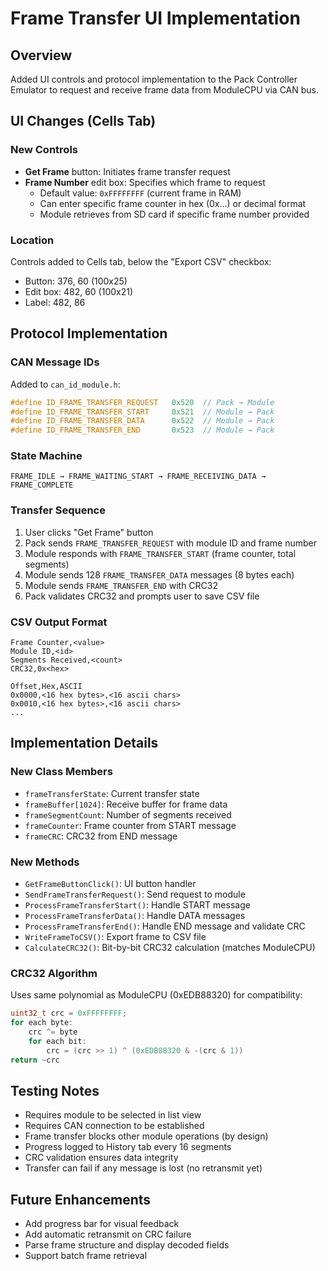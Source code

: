 # Frame Transfer UI Implementation

## Overview
Added UI controls and protocol implementation to the Pack Controller Emulator to request and receive frame data from ModuleCPU via CAN bus.

## UI Changes (Cells Tab)

### New Controls
- **Get Frame** button: Initiates frame transfer request
- **Frame Number** edit box: Specifies which frame to request
  - Default value: `0xFFFFFFFF` (current frame in RAM)
  - Can enter specific frame counter in hex (0x...) or decimal format
  - Module retrieves from SD card if specific frame number provided

### Location
Controls added to Cells tab, below the "Export CSV" checkbox:
- Button: 376, 60 (100x25)
- Edit box: 482, 60 (100x21)
- Label: 482, 86

## Protocol Implementation

### CAN Message IDs
Added to `can_id_module.h`:
```c
#define ID_FRAME_TRANSFER_REQUEST   0x520  // Pack → Module
#define ID_FRAME_TRANSFER_START     0x521  // Module → Pack
#define ID_FRAME_TRANSFER_DATA      0x522  // Module → Pack
#define ID_FRAME_TRANSFER_END       0x523  // Module → Pack
```

### State Machine
```
FRAME_IDLE → FRAME_WAITING_START → FRAME_RECEIVING_DATA → FRAME_COMPLETE
```

### Transfer Sequence
1. User clicks "Get Frame" button
2. Pack sends `FRAME_TRANSFER_REQUEST` with module ID and frame number
3. Module responds with `FRAME_TRANSFER_START` (frame counter, total segments)
4. Module sends 128 `FRAME_TRANSFER_DATA` messages (8 bytes each)
5. Module sends `FRAME_TRANSFER_END` with CRC32
6. Pack validates CRC32 and prompts user to save CSV file

### CSV Output Format
```
Frame Counter,<value>
Module ID,<id>
Segments Received,<count>
CRC32,0x<hex>

Offset,Hex,ASCII
0x0000,<16 hex bytes>,<16 ascii chars>
0x0010,<16 hex bytes>,<16 ascii chars>
...
```

## Implementation Details

### New Class Members
- `frameTransferState`: Current transfer state
- `frameBuffer[1024]`: Receive buffer for frame data
- `frameSegmentCount`: Number of segments received
- `frameCounter`: Frame counter from START message
- `frameCRC`: CRC32 from END message

### New Methods
- `GetFrameButtonClick()`: UI button handler
- `SendFrameTransferRequest()`: Send request to module
- `ProcessFrameTransferStart()`: Handle START message
- `ProcessFrameTransferData()`: Handle DATA messages
- `ProcessFrameTransferEnd()`: Handle END message and validate CRC
- `WriteFrameToCSV()`: Export frame to CSV file
- `CalculateCRC32()`: Bit-by-bit CRC32 calculation (matches ModuleCPU)

### CRC32 Algorithm
Uses same polynomial as ModuleCPU (0xEDB88320) for compatibility:
```cpp
uint32_t crc = 0xFFFFFFFF;
for each byte:
    crc ^= byte
    for each bit:
        crc = (crc >> 1) ^ (0xEDB88320 & -(crc & 1))
return ~crc
```

## Testing Notes
- Requires module to be selected in list view
- Requires CAN connection to be established
- Frame transfer blocks other module operations (by design)
- Progress logged to History tab every 16 segments
- CRC validation ensures data integrity
- Transfer can fail if any message is lost (no retransmit yet)

## Future Enhancements
- Add progress bar for visual feedback
- Add automatic retransmit on CRC failure
- Parse frame structure and display decoded fields
- Support batch frame retrieval
